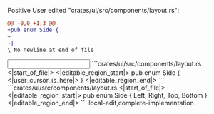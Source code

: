<rating>Positive</rating>
<feedback></feedback>
<events>
User edited "crates/ui/src/components/layout.rs":
```diff
@@ -0,0 +1,3 @@
+pub enum Side {
+    
+}
\ No newline at end of file

```
</events>
<input>
```crates/ui/src/components/layout.rs
<|start_of_file|>
<|editable_region_start|>
pub enum Side {
<|user_cursor_is_here|>    
}
<|editable_region_end|>
```
</input>
<output>
```crates/ui/src/components/layout.rs
<|start_of_file|>
<|editable_region_start|>
pub enum Side {
    Left,
    Right,
    Top,
    Bottom
}
<|editable_region_end|>
```
</output>

<labels>
local-edit,complete-implementation
</labels>
